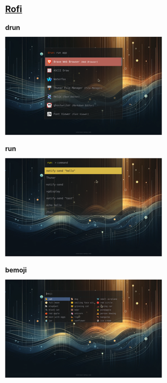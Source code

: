 # [Rofi](https://github.com/davatorium/rofi)

## drun

![drun](./screenshots/rofi-drun.png)

## run

![run](./screenshots/rofi-run.png)

## bemoji

![bemoji](./screenshots/rofi-bemoji.png)
